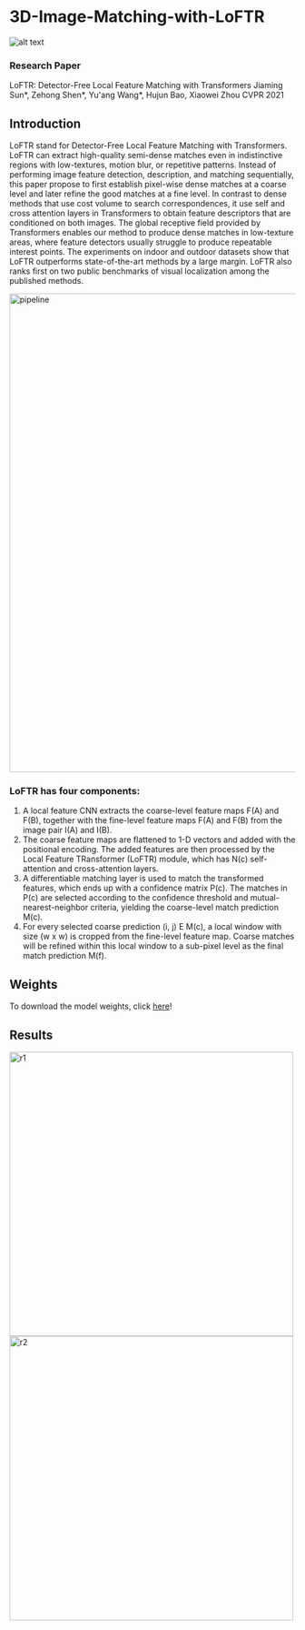 # 3D-Image-Matching-with-LoFTR

![alt text](https://github.com/zju3dv/LoFTR/blob/master/assets/loftr-github-demo.gif)

### Research Paper
LoFTR: Detector-Free Local Feature Matching with Transformers
Jiaming Sun*, Zehong Shen*, Yu'ang Wang*, Hujun Bao, Xiaowei Zhou
CVPR 2021

## Introduction
LoFTR stand for Detector-Free Local Feature Matching with Transformers. LoFTR can extract high-quality semi-dense matches even in indistinctive regions with low-textures, motion blur, or repetitive patterns. Instead of performing image feature detection, description, and matching sequentially, this paper propose to first establish pixel-wise dense matches at a coarse level and later refine the good matches at a fine level. In contrast to dense methods that use cost volume to search correspondences, it use self and cross attention layers in Transformers to obtain feature descriptors that are conditioned on both images. The global receptive field provided by Transformers enables our method to produce dense matches in low-texture areas, where feature detectors usually struggle to produce repeatable interest points. The experiments on indoor and outdoor datasets show that LoFTR outperforms state-of-the-art methods by a large margin. LoFTR also ranks first on two public benchmarks of visual localization among the published methods.

 <img width="842" alt="pipeline" src="https://github.com/MDSALMANSHAMS/3D-Image-Matching-with-LoFTR/assets/68110323/6edb7862-e9b9-4577-870a-50bf4d318fdc">

### LoFTR has four components:
1. A local feature CNN extracts the coarse-level feature maps F(A) and F(B), together with the fine-level feature maps F(A) and F(B) from the image pair I(A) and I(B).
2. The coarse feature maps are flattened to 1-D vectors and added with the positional encoding. The added features are then processed by the Local Feature TRansformer (LoFTR) module, which has N(c) self-attention and cross-attention layers.
3. A differentiable matching layer is used to match the transformed features, which ends up with a confidence matrix P(c). The matches in P(c) are selected according to the confidence threshold and mutual-nearest-neighbor criteria, yielding the coarse-level match prediction M(c).
4. For every selected coarse prediction (i, j) E M(c), a local window with size (w x w) is cropped from the fine-level feature map. Coarse matches will be refined within this local window to a sub-pixel level as the final match prediction M(f).

## Weights
To download the model weights, click [here](https://drive.google.com/drive/folders/1xu2Pq6mZT5hmFgiYMBT9Zt8h1yO-3SIp?usp=drive_link)!

## Results

<img width="500" alt="r1" src="https://github.com/MDSALMANSHAMS/3D-Image-Matching-with-LoFTR/assets/68110323/648876b1-3e55-4360-941c-025a4c0e4734">
<img width="500" alt="r2" src="https://github.com/MDSALMANSHAMS/3D-Image-Matching-with-LoFTR/assets/68110323/c2249a08-bd42-453e-9d0c-add0a9bdf497">

